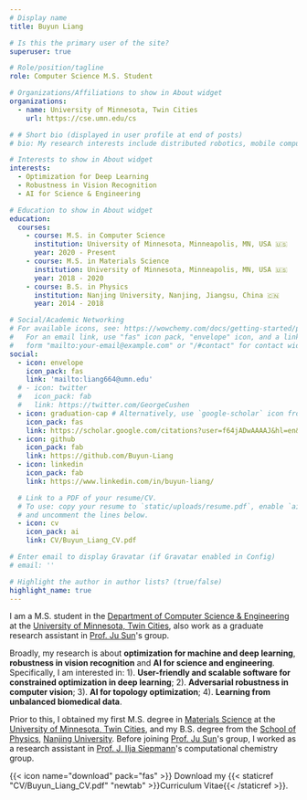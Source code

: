 ```yaml
---
# Display name
title: Buyun Liang

# Is this the primary user of the site?
superuser: true

# Role/position/tagline
role: Computer Science M.S. Student 

# Organizations/Affiliations to show in About widget
organizations:
  - name: University of Minnesota, Twin Cities
    url: https://cse.umn.edu/cs

# # Short bio (displayed in user profile at end of posts)
# bio: My research interests include distributed robotics, mobile computing and programmable matter.

# Interests to show in About widget
interests:
  - Optimization for Deep Learning
  - Robustness in Vision Recognition
  - AI for Science & Engineering

# Education to show in About widget
education:
  courses:
    - course: M.S. in Computer Science
      institution: University of Minnesota, Minneapolis, MN, USA 🇺🇸
      year: 2020 - Present
    - course: M.S. in Materials Science
      institution: University of Minnesota, Minneapolis, MN, USA 🇺🇸
      year: 2018 - 2020
    - course: B.S. in Physics
      institution: Nanjing University, Nanjing, Jiangsu, China 🇨🇳
      year: 2014 - 2018

# Social/Academic Networking
# For available icons, see: https://wowchemy.com/docs/getting-started/page-builder/#icons
#   For an email link, use "fas" icon pack, "envelope" icon, and a link in the
#   form "mailto:your-email@example.com" or "/#contact" for contact widget.
social:
  - icon: envelope
    icon_pack: fas
    link: 'mailto:liang664@umn.edu'
  # - icon: twitter
  #   icon_pack: fab
  #   link: https://twitter.com/GeorgeCushen
  - icon: graduation-cap # Alternatively, use `google-scholar` icon from `ai` icon pack
    icon_pack: fas
    link: https://scholar.google.com/citations?user=f64jADwAAAAJ&hl=en&oi=ao
  - icon: github
    icon_pack: fab
    link: https://github.com/Buyun-Liang
  - icon: linkedin
    icon_pack: fab
    link: https://www.linkedin.com/in/buyun-liang/

  # Link to a PDF of your resume/CV.
  # To use: copy your resume to `static/uploads/resume.pdf`, enable `ai` icons in `params.toml`,
  # and uncomment the lines below.
  - icon: cv
    icon_pack: ai
    link: CV/Buyun_Liang_CV.pdf

# Enter email to display Gravatar (if Gravatar enabled in Config)
# email: ''

# Highlight the author in author lists? (true/false)
highlight_name: true
---
```


I am a M.S. student in the [Department of Computer Science & Engineering](https://cse.umn.edu/cs) at the [University of Minnesota, Twin Cities](https://twin-cities.umn.edu/), also work as a graduate research assistant in [Prof. Ju Sun](https://sunju.org/)'s group.

Broadly, my research is about **optimization for machine and deep learning**, **robustness in vision recognition** and **AI for science and engineering**. Specifically, I am interested in: 1). **User-friendly and scalable software for constrained optimization in deep learning**; 2). **Adversarial robustness in computer vision**; 3). **AI for topology optimization**; 4). **Learning from unbalanced biomedical data**.

Prior to this, I obtained my first M.S. degree in [Materials Science](https://cse.umn.edu/cems) at the [University of Minnesota, Twin Cities](https://twin-cities.umn.edu/), and my B.S. degree from the [School of Physics](https://physics.nju.edu.cn/), [Nanjing University](https://www.nju.edu.cn/en/main.psp).
Before joining [Prof. Ju Sun](https://sunju.org/)'s group, I worked as a research assistant in [Prof. J. Ilja Siepmann](https://siepmann.chem.umn.edu/)'s computational chemistry group.

{{< icon name="download" pack="fas" >}} Download my {{< staticref "CV/Buyun_Liang_CV.pdf" "newtab" >}}Curriculum Vitae{{< /staticref >}}.
